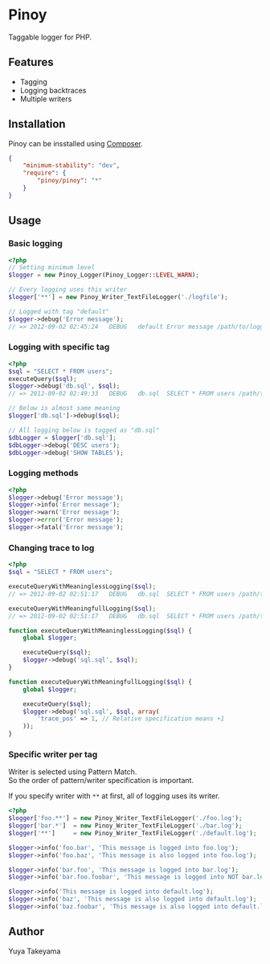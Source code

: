 Pinoy
=====

Taggable logger for PHP.

Features
--------

* Tagging
* Logging backtraces
* Multiple writers

Installation
------------

Pinoy can be insstalled using [Composer](http://getcomposer.org/).

```json
{
    "minimum-stability": "dev",
    "require": {
        "pinoy/pinoy": "*"
    }
}
```

Usage
-----

### Basic logging

```php
<?php
// Setting minimum level
$logger = new Pinoy_Logger(Pinoy_Logger::LEVEL_WARN);

// Every logging uses this writer
$logger['**'] = new Pinoy_Writer_TextFileLogger('./logfile');

// Logged with tag "default"
$logger->debug('Error message');
// => 2012-09-02 02:45:24	DEBUG	default	Error message /path/to/logging.php:9
```

### Logging with specific tag

```php
<?php
$sql = "SELECT * FROM users";
executeQuery($sql);
$logger->debug('db.sql', $sql);
// => 2012-09-02 02:49:33	DEBUG	db.sql	SELECT * FROM users /path/to/query.php:4

// Below is almost same meaning
$logger['db.sql']->debug($sql);

// All logging below is tagged as "db.sql"
$dbLogger = $logger['db.sql'];
$dbLogger->debug('DESC users');
$dbLogger->debug('SHOW TABLES');
```

### Logging methods

```php
<?php
$logger->debug('Error message');
$logger->info('Error message');
$logger->warn('Error message');
$logger->error('Error message');
$logger->fatal('Error message');
```

### Changing trace to log

```php
<?php
$sql = "SELECT * FROM users";

executeQueryWithMeaninglessLogging($sql);
// => 2012-09-02 02:51:17	DEBUG	db.sql	SELECT * FROM users /path/to/query.php:14

executeQueryWithMeaningfullLogging($sql);
// => 2012-09-02 02:51:17	DEBUG	db.sql	SELECT * FROM users /path/to/query.php:7

function executeQueryWithMeaninglessLogging($sql) {
    global $logger;

    executeQuery($sql);
    $logger->debug('sql.sql', $sql);
}

function executeQueryWithMeaningfullLogging($sql) {
    global $logger;

    executeQuery($sql);
    $logger->debug('sql.sql', $sql, array(
        'trace_pos' => 1, // Relative specification means +1
    ));
}
```

### Specific writer per tag

Writer is selected using Pattern Match.  
So the order of pattern/writer specification is important.

If you specify writer with `**` at first, all of logging uses its writer.

```php
<?php
$logger['foo.**'] = new Pinoy_Writer_TextFileLogger('./foo.log');
$logger['bar.*']  = new Pinoy_Writer_TextFileLogger('./bar.log');
$logger['**']     = new Pinoy_Writer_TextFileLogger('./default.log');

$logger->info('foo.bar', 'This message is logged into foo.log');
$logger->info('foo.baz', 'This message is also logged into foo.log');

$logger->info('bar.foo', 'This message is logged into bar.log');
$logger->info('bar.foo.foobar', 'This message is logged into NOT bar.log but default.log');

$logger->info('This message is logged into default.log');
$logger->info('baz', 'This message is also logged into default.log');
$logger->info('baz.foobar', 'This message is also logged into default.log');
```

Author
------

Yuya Takeyama
